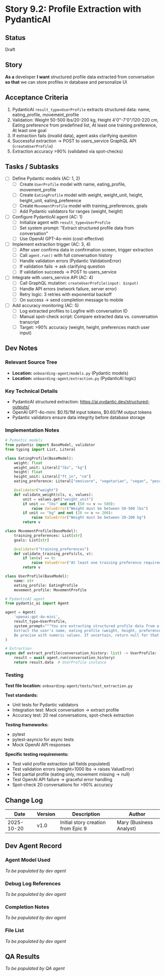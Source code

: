 # Story 9.2: Profile Extraction with PydanticAI

## Status
Draft

## Story
**As a** developer
**I want** structured profile data extracted from conversation
**so that** we can store profiles in database and personalize UI

## Acceptance Criteria

1. PydanticAI `result_type=UserProfile` extracts structured data: name, eating_profile, movement_profile
2. Validation: Weight 50-500 lbs/20-200 kg, Height 4'0"-7'0"/120-220 cm, Eating preference from predefined list, At least one training preference, At least one goal
3. If extraction fails (invalid data), agent asks clarifying question
4. Successful extraction → POST to users_service GraphQL API (`createUserProfile`)
5. Extraction accuracy >90% (validated via spot-checks)

## Tasks / Subtasks

- [ ] Define Pydantic models (AC: 1, 2)
  - [ ] Create `UserProfile` model with name, eating_profile, movement_profile
  - [ ] Create `EatingProfile` model with weight, weight_unit, height, height_unit, eating_preference
  - [ ] Create `MovementProfile` model with training_preferences, goals
  - [ ] Add Pydantic validators for ranges (weight, height)

- [ ] Configure PydanticAI agent (AC: 1)
  - [ ] Initialize agent with `result_type=UserProfile`
  - [ ] Set system prompt: "Extract structured profile data from conversation"
  - [ ] Use OpenAI GPT-4o-mini (cost-effective)

- [ ] Implement extraction trigger (AC: 3, 4)
  - [ ] After user confirms data in confirmation screen, trigger extraction
  - [ ] Call `agent.run()` with full conversation history
  - [ ] Handle validation errors (Pydantic ValidationError)
  - [ ] If validation fails → ask clarifying question
  - [ ] If validation succeeds → POST to users_service

- [ ] Integrate with users_service API (AC: 4)
  - [ ] Call GraphQL mutation: `createUserProfile(input: $input)`
  - [ ] Handle API errors (network failure, server error)
  - [ ] Retry logic: 3 retries with exponential backoff
  - [ ] On success → send completion message to mobile

- [ ] Add accuracy monitoring (AC: 5)
  - [ ] Log extracted profiles to Logfire with conversation ID
  - [ ] Manual spot-check script: Compare extracted data vs. conversation transcript
  - [ ] Target: >90% accuracy (weight, height, preferences match user input)

## Dev Notes

### Relevant Source Tree
- **Location:** `onboarding-agent/models.py` (Pydantic models)
- **Location:** `onboarding-agent/extraction.py` (PydanticAI logic)

### Key Technical Details
- PydanticAI structured extraction: https://ai.pydantic.dev/structured-outputs/
- OpenAI GPT-4o-mini: $0.15/1M input tokens, $0.60/1M output tokens
- Pydantic validators ensure data integrity before database storage

### Implementation Notes
```python
# Pydantic models
from pydantic import BaseModel, validator
from typing import List, Literal

class EatingProfile(BaseModel):
    weight: float
    weight_unit: Literal["lbs", "kg"]
    height: float
    height_unit: Literal["ft_in", "cm"]
    eating_preference: Literal["omnivore", "vegetarian", "vegan", "pescatarian", "other"]

    @validator("weight")
    def validate_weight(cls, v, values):
        unit = values.get("weight_unit")
        if unit == "lbs" and not (50 <= v <= 500):
            raise ValueError("Weight must be between 50-500 lbs")
        if unit == "kg" and not (20 <= v <= 200):
            raise ValueError("Weight must be between 20-200 kg")
        return v

class MovementProfile(BaseModel):
    training_preferences: List[str]
    goals: List[str]

    @validator("training_preferences")
    def validate_training_prefs(cls, v):
        if len(v) == 0:
            raise ValueError("At least one training preference required")
        return v

class UserProfile(BaseModel):
    name: str
    eating_profile: EatingProfile
    movement_profile: MovementProfile

# PydanticAI agent
from pydantic_ai import Agent

agent = Agent(
    'openai:gpt-4o-mini',
    result_type=UserProfile,
    system_prompt="""You are extracting structured profile data from a fitness onboarding conversation.
    Extract the user's name, eating profile (weight, height, preferences), and movement profile (training preferences, goals).
    Be precise with numeric values. If uncertain, return null for that field."""
)

# Extraction
async def extract_profile(conversation_history: list) -> UserProfile:
    result = await agent.run(conversation_history)
    return result.data  # UserProfile instance
```

### Testing
**Test file location:** `onboarding-agent/tests/test_extraction.py`

**Test standards:**
- Unit tests for Pydantic validators
- Integration test: Mock conversation → extract profile
- Accuracy test: 20 real conversations, spot-check extraction

**Testing frameworks:**
- pytest
- pytest-asyncio for async tests
- Mock OpenAI API responses

**Specific testing requirements:**
- Test valid profile extraction (all fields populated)
- Test validation errors (weight=1000 lbs → raises ValueError)
- Test partial profile (eating only, movement missing → null)
- Test OpenAI API failure → graceful error handling
- Spot-check 20 conversations for >90% accuracy

## Change Log

| Date | Version | Description | Author |
|------|---------|-------------|--------|
| 2025-10-20 | v1.0 | Initial story creation from Epic 9 | Mary (Business Analyst) |

## Dev Agent Record

### Agent Model Used
_To be populated by dev agent_

### Debug Log References
_To be populated by dev agent_

### Completion Notes
_To be populated by dev agent_

### File List
_To be populated by dev agent_

## QA Results
_To be populated by QA agent_
